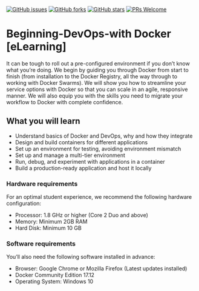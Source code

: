 [![GitHub issues](https://img.shields.io/github/issues/TrainingByPackt/Beginning-DevOps-with-Docker-eLearning.svg)](https://github.com/TrainingByPackt/Beginning-DevOps-with-Docker-eLearning/issues)
[![GitHub forks](https://img.shields.io/github/forks/TrainingByPackt/Beginning-DevOps-with-Docker-eLearning.svg)](https://github.com/TrainingByPackt/Beginning-DevOps-with-Docker-eLearning/network)
[![GitHub stars](https://img.shields.io/github/stars/TrainingByPackt/Beginning-DevOps-with-Docker-eLearning.svg)](https://github.com/TrainingByPackt/Beginning-DevOps-with-Docker-eLearning/stargazers)
[![PRs Welcome](https://img.shields.io/badge/PRs-welcome-brightgreen.svg)](https://github.com/TrainingByPackt/Beginning-DevOps-with-Docker-eLearning/pulls)



# Beginning-DevOps-with Docker [eLearning]
It can be tough to roll out a pre-configured environment if you don’t know what you’re doing. We begin by guiding you through Docker from start to finish (from installation to the Docker Registry, all the way through to working with Docker Swarms). We will show you how to streamline your service options with Docker so that you can scale in an agile, responsive manner. We will also equip you with the skills you need to migrate your workflow to Docker with complete confidence. 

## What you will learn
* Understand basics of Docker and DevOps, why and how they integrate
* Design and build containers for different applications
* Set up an environment for testing, avoiding environment mismatch
* Set up and manage a multi-tier environment
* Run, debug, and experiment with applications in a container
* Build a production-ready application and host it locally

### Hardware requirements
For an optimal student experience, we recommend the following hardware configuration:
* Processor: 1.8 GHz or higher (Core 2 Duo and above)
* Memory: Minimum 2GB RAM
* Hard Disk: Minimum 10 GB

### Software requirements
You’ll also need the following software installed in advance:
* Browser: Google Chrome or Mozilla Firefox (Latest updates installed)
* Docker Community Edition 17.12
* Operating System: Windows 10
